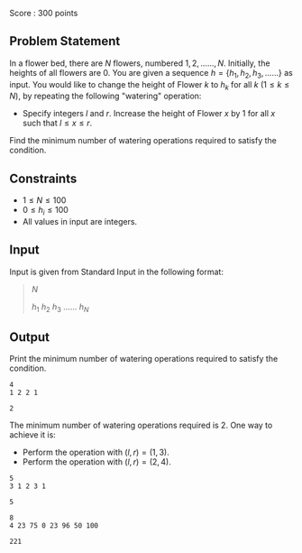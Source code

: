 Score : $300$ points

## Problem Statement

In a flower bed, there are $N$ flowers, numbered $1,2,......,N$. Initially, the heights of all flowers are $0$.
You are given a sequence $h=\{h_1,h_2,h_3,......\}$ as input. You would like to change the height of Flower $k$ to $h_k$ for all $k$ $(1 \leq k \leq N)$, by repeating the following "watering" operation:

- Specify integers $l$ and $r$. Increase the height of Flower $x$ by $1$ for all $x$ such that $l \leq x \leq r$.

Find the minimum number of watering operations required to satisfy the condition.

## Constraints

- $1 \leq N \leq 100$
- $0 \leq h_i \leq 100$
- All values in input are integers.

## Input

Input is given from Standard Input in the following format:

> $N$
> 
> $h_1$ $h_2$ $h_3$ $......$ $h_N$

## Output

Print the minimum number of watering operations required to satisfy the condition.

```input1
4
1 2 2 1
```

```output1
2
```

The minimum number of watering operations required is $2$.
One way to achieve it is:

- Perform the operation with $(l,r)=(1,3)$.
- Perform the operation with $(l,r)=(2,4)$.

```input2
5
3 1 2 3 1
```

```output2
5
```

```input3
8
4 23 75 0 23 96 50 100
```

```output3
221
```